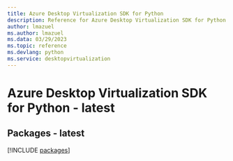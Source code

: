 ```yaml
---
title: Azure Desktop Virtualization SDK for Python
description: Reference for Azure Desktop Virtualization SDK for Python
author: lmazuel
ms.author: lmazuel
ms.data: 03/29/2023
ms.topic: reference
ms.devlang: python
ms.service: desktopvirtualization
---
```

# Azure Desktop Virtualization SDK for Python - latest
## Packages - latest
[!INCLUDE [packages](desktop-virtualization-index.md)]